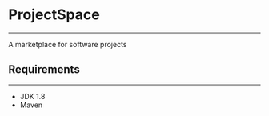 # ProjectSpace
-----------------------
A marketplace for software projects

## Requirements
-----------------------
* JDK 1.8
* Maven
